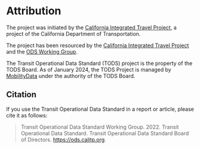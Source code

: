 # Attribution

The project was initiated by the [California Integrated Travel Project](https://calitp.org), a project of the California Department of Transportation.

The project has been resourced by the [California Integrated Travel Project](https://calitp.org) and the [ODS Working Group](working-group.md).

The Transit Operational Data Standard (TODS) project is the property of the TODS Board. As of January 2024, the TODS Project is managed by [MobilityData](https://mobilitydata.org) under the authority of the TODS Board.

## Citation

If you use the Transit Operational Data Standard in a report or article, please cite it as follows:

> Transit Operational Data Standard Working Group. 2022. Transit Operational Data Standard. Transit Operational Data Standard Board of Directors. https://ods.calitp.org.
